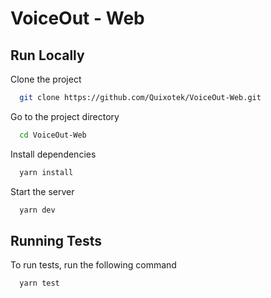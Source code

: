 # VoiceOut - Web

## Run Locally

Clone the project

```bash
  git clone https://github.com/Quixotek/VoiceOut-Web.git
```

Go to the project directory

```bash
  cd VoiceOut-Web
```

Install dependencies

```bash
  yarn install
```

Start the server

```bash
  yarn dev
```

## Running Tests

To run tests, run the following command

```bash
  yarn test
```
